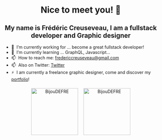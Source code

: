 <h1 align="center">Nice to meet you! 👋</h1>

<h2 align="center">My name is Frédéric Creuseveau, I am a fullstack developer and Graphic designer</h3>

- 🔭&nbsp; I’m currently working for ... become a great fullstack developer!
- 🌱&nbsp; I’m currently learning ... GraphQL, Javascript...
- 📫&nbsp; How to reach me: fredericcreuseveau@gmail.com
- 📫&nbsp; Also on Twitter: [Twitter](https://twitter.com/bijoudefre)
- ⚡&nbsp; I am currently a freelance graphic designer, come and discover my [portfolio](https://frederic-creuseveau-portfolio.netlify.app/)!

<div align="center">
<img style="margin: 0.5em; height: 11em" src="https://github-readme-stats.vercel.app/api?username=BijouDEFRE&show_icons=true&count_private=false" alt="BijouDEFRE"/>
<img style="margin: 0.5em; height: 11em" src="https://github-readme-stats.vercel.app/api/top-langs/?username=BijouDEFRE&layout=compact" alt="BijouDEFRE" />
</div>

<!-- ![Frédéric Creuseveau's GitHub stats](https://github-readme-stats.vercel.app/api?username=BijouDEFRE&show_icons=true)
[![Top Langs](https://github-readme-stats.vercel.app/api/top-langs/?username=BijouDEFRE&layout=compact)](https://github.com/anuraghazra/github-readme-stats) -->